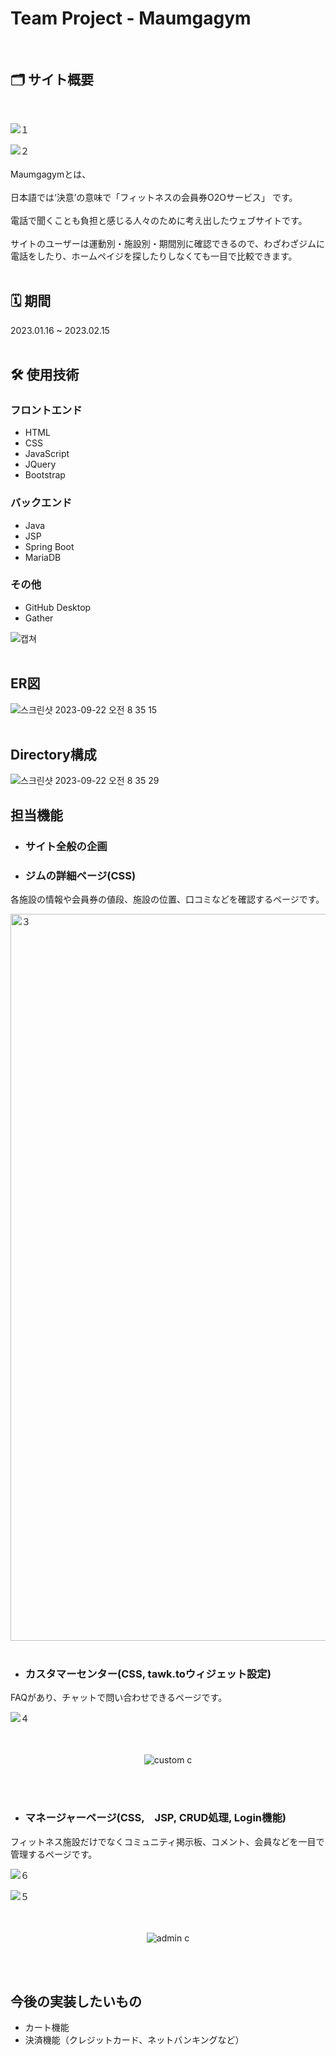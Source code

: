 # Team Project - Maumgagym
<br>

## 🗂️ サイト概要
<br>

![１](https://github.com/hee-ding/team-pro/assets/122540359/5be3c92f-a601-4c33-bb23-cd06608399cb)

![２](https://github.com/hee-ding/team-pro/assets/122540359/d4527d52-7c5a-4c43-a943-c6c6289552ef)
<br><br>
Maumgagymとは、
<br><br>
日本語では‘決意’の意味で「フィットネスの会員券O2Oサービス」 です。
<br><br>
電話で聞くことも負担と感じる人々のために考え出したウェブサイトです。
<br><br>
サイトのユーザーは運動別・施設別・期間別に確認できるので、わざわざジムに電話をしたり、ホームペイジを探したりしなくても一目で比較できます。
<br><br>

## 🗓️ 期間
2023.01.16 ~ 2023.02.15
<br><br>
## 🛠️ 使用技術
### フロントエンド
- HTML
- CSS
- JavaScript
- JQuery
- Bootstrap
### バックエンド
- Java
- JSP
- Spring Boot
- MariaDB
### その他
- GitHub Desktop
- Gather

![캡쳐](https://github.com/hee-ding/team-pro/assets/122540359/e401b98c-3e57-484b-b63a-234b782dcb21)
<br><br>
## ER図

![스크린샷 2023-09-22 오전 8 35
15](https://github.com/hee-ding/team-pro/assets/122540359/8de08062-5f55-484d-9765-245b4e2f40a6)
<br><br>
## Directory構成

![스크린샷 2023-09-22 오전 8 35
29](https://github.com/hee-ding/team-pro/assets/122540359/a95956a8-c348-45a8-9ef2-021370329db4)

## 担当機能
- <h3>サイト全般の企画</h3>

- <h3>ジムの詳細ページ(CSS)</h3>

各施設の情報や会員券の値段、施設の位置、口コミなどを確認するページです。

<img width="1163" alt="３"
    src="https://github.com/hee-ding/team-pro/assets/122540359/55cd91fa-c851-4dd8-8553-93d7d56a91bd">
<br><br>

- <h3>カスタマーセンター(CSS, tawk.toウィジェット設定)</h3>

FAQがあり、チャットで問い合わせできるページです。

![４](https://github.com/hee-ding/team-pro/assets/122540359/ec35d32b-edd5-4a35-a21a-e30c05c15ad0)
<br><br><br>
<div align="center">

  ![custom c](https://github.com/hee-ding/team-pro/assets/122540359/6b106452-a9bc-4548-957c-0eedda648194)
</div>
<br><br>

- <h3>マネージャーページ(CSS,　JSP, CRUD処理, Login機能)</h3>

フィットネス施設だけでなくコミュニティ掲示板、コメント、会員などを一目で管理するページです。

![６](https://github.com/hee-ding/team-pro/assets/122540359/1d9ae9ad-feaf-4773-bec4-e9b243904746)

![５](https://github.com/hee-ding/team-pro/assets/122540359/0217cfd2-6a27-4acf-8b13-73c5a3955827)
<br><br><br>
<div align="center">

  ![admin c](https://github.com/hee-ding/team-pro/assets/122540359/a0b0feb0-1986-4341-a4a6-6594cfe8d468)
</div>
<br><br>

## 今後の実装したいもの
- カート機能
- 決済機能（クレジットカード、ネットバンキングなど）
